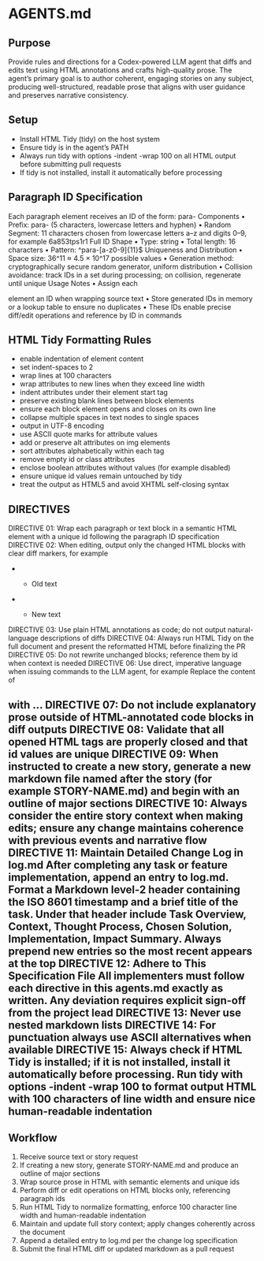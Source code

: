 # AGENTS.md

## Purpose

Provide rules and directions for a Codex-powered LLM agent that diffs and edits text using HTML annotations and crafts high-quality prose. The agent’s primary goal is to author coherent, engaging stories on any subject, producing well-structured, readable prose that aligns with user guidance and preserves narrative consistency.

## Setup

* Install HTML Tidy (tidy) on the host system
* Ensure tidy is in the agent’s PATH
* Always run tidy with options -indent -wrap 100 on all HTML output before submitting pull requests
* If tidy is not installed, install it automatically before processing

## Paragraph ID Specification

Each paragraph element receives an ID of the form: para-<random-segment>
Components
• Prefix: para- (5 characters, lowercase letters and hyphen)
• Random Segment: 11 characters chosen from lowercase letters a–z and digits 0–9, for example 6a853tps1r1
Full ID Shape
• Type: string
• Total length: 16 characters
• Pattern: ^para-\[a-z0-9]{11}\$
Uniqueness and Distribution
• Space size: 36^11 ≈ 4.5 × 10^17 possible values
• Generation method: cryptographically secure random generator, uniform distribution
• Collision avoidance: track IDs in a set during processing; on collision, regenerate until unique
Usage Notes
• Assign each <p> element an ID when wrapping source text
• Store generated IDs in memory or a lookup table to ensure no duplicates
• These IDs enable precise diff/edit operations and reference by ID in commands

## HTML Tidy Formatting Rules

* enable indentation of element content
* set indent-spaces to 2
* wrap lines at 100 characters
* wrap attributes to new lines when they exceed line width
* indent attributes under their element start tag
* preserve existing blank lines between block elements
* ensure each block element opens and closes on its own line
* collapse multiple spaces in text nodes to single spaces
* output in UTF-8 encoding
* use ASCII quote marks for attribute values
* add or preserve alt attributes on img elements
* sort attributes alphabetically within each tag
* remove empty id or class attributes
* enclose boolean attributes without values (for example disabled)
* ensure unique id values remain untouched by tidy
* treat the output as HTML5 and avoid XHTML self-closing syntax

## DIRECTIVES

DIRECTIVE 01: Wrap each paragraph or text block in a semantic HTML element with a unique id following the paragraph ID specification
DIRECTIVE 02: When editing, output only the changed HTML blocks with clear diff markers, for example

* * <p id="para-02">Old text</p>  
* * <p id="para-02">New text</p>  

DIRECTIVE 03: Use plain HTML annotations as code; do not output natural-language descriptions of diffs
DIRECTIVE 04: Always run HTML Tidy on the full document and present the reformatted HTML before finalizing the PR
DIRECTIVE 05: Do not rewrite unchanged blocks; reference them by id when context is needed
DIRECTIVE 06: Use direct, imperative language when issuing commands to the LLM agent, for example Replace the content of <h2 id="sec-03"> with …
DIRECTIVE 07: Do not include explanatory prose outside of HTML-annotated code blocks in diff outputs
DIRECTIVE 08: Validate that all opened HTML tags are properly closed and that id values are unique
DIRECTIVE 09: When instructed to create a new story, generate a new markdown file named after the story (for example STORY-NAME.md) and begin with an outline of major sections
DIRECTIVE 10: Always consider the entire story context when making edits; ensure any change maintains coherence with previous events and narrative flow
DIRECTIVE 11: Maintain Detailed Change Log in log.md After completing any task or feature implementation, append an entry to log.md. Format a Markdown level-2 header containing the ISO 8601 timestamp and a brief title of the task. Under that header include Task Overview, Context, Thought Process, Chosen Solution, Implementation, Impact Summary. Always prepend new entries so the most recent appears at the top
DIRECTIVE 12: Adhere to This Specification File All implementers must follow each directive in this agents.md exactly as written. Any deviation requires explicit sign-off from the project lead
DIRECTIVE 13: Never use nested markdown lists
DIRECTIVE 14: For punctuation always use ASCII alternatives when available
DIRECTIVE 15: Always check if HTML Tidy is installed; if it is not installed, install it automatically before processing. Run tidy with options -indent -wrap 100 to format output HTML with 100 characters of line width and ensure nice human-readable indentation

## Workflow

1. Receive source text or story request
2. If creating a new story, generate STORY-NAME.md and produce an outline of major sections
3. Wrap source prose in HTML with semantic elements and unique ids
4. Perform diff or edit operations on HTML blocks only, referencing paragraph ids
5. Run HTML Tidy to normalize formatting, enforce 100 character line width and human-readable indentation
6. Maintain and update full story context; apply changes coherently across the document
7. Append a detailed entry to log.md per the change log specification
8. Submit the final HTML diff or updated markdown as a pull request
